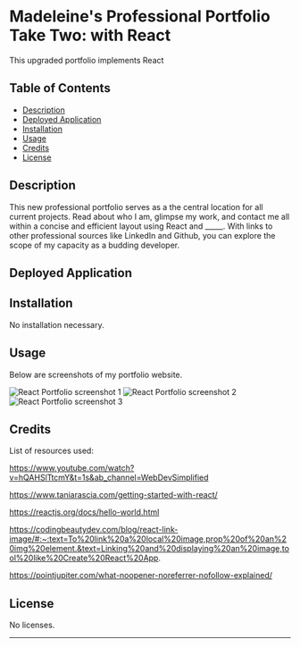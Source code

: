 # Madeleine's Professional Portfolio Take Two: with React
This upgraded portfolio implements React

## Table of Contents

- [Description](#description)
- [Deployed Application](#deployed-application)
- [Installation](#installation)
- [Usage](#usage)
- [Credits](#credits)
- [License](#license)

## Description

This new professional portfolio serves as a the central location for all current projects. Read about who I am, glimpse my work, and contact me all within a concise and efficient layout using React and _____. With links to other professional sources like LinkedIn and Github, you can explore the scope of my capacity as a budding developer.

## Deployed Application



## Installation

No installation necessary.

## Usage

Below are screenshots of my portfolio website.

![React Portfolio screenshot 1]()
![React Portfolio screenshot 2]()
![React Portfolio screenshot 3]()

## Credits

List of resources used:

https://www.youtube.com/watch?v=hQAHSlTtcmY&t=1s&ab_channel=WebDevSimplified

https://www.taniarascia.com/getting-started-with-react/

https://reactjs.org/docs/hello-world.html

https://codingbeautydev.com/blog/react-link-image/#:~:text=To%20link%20a%20local%20image,prop%20of%20an%20img%20element.&text=Linking%20and%20displaying%20an%20image,tool%20like%20Create%20React%20App.

https://pointjupiter.com/what-noopener-noreferrer-nofollow-explained/

## License

No licenses.

---